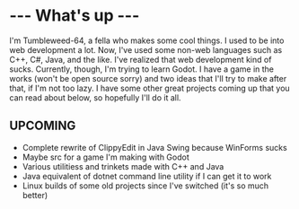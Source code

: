 # --- What's up ---

I'm Tumbleweed-64, a fella who makes some cool things. I used to be into web development a lot. Now, I've used some non-web languages such as C++, C#, Java, and the like. I've realized that web development kind of sucks. Currently, though, I'm trying to learn Godot. I have a game in the works (won't be open source sorry) and two ideas that I'll try to make after that, if I'm not too lazy. I have some other great projects coming up that you can read about below, so hopefully I'll do it all.

## UPCOMING
- Complete rewrite of ClippyEdit in Java Swing because WinForms sucks
- Maybe src for a game I'm making with Godot
- Various utilitiess and trinkets made with C++ and Java
- Java equivalent of dotnet command line utility if I can get it to work
- Linux builds of some old projects since I've switched (it's so much better)
